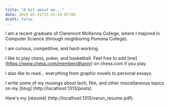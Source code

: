 ```yaml
---
title: "A bit about me..."
date: 2019-05-31T15:35:19-07:00
draft: false
---
```


I am a recent graduate of Claremont McKenna College, where I majored in Computer Science (through neighboring Pomona College).

I am curious, competitive, and hard-working.

I like to play chess, poker, and basketball. Feel free to add [me] (https://www.chess.com/member/dhaniv) on chess.com if you play.

I also like to read... everything from graphic novels to personal essays.

I write some of my musings about tech, film, and other miscellaneous topics on my [blog] (http://localhost:1313/posts).

Here's my [résumé] (http://localhost:1313/varun_resume.pdf).

